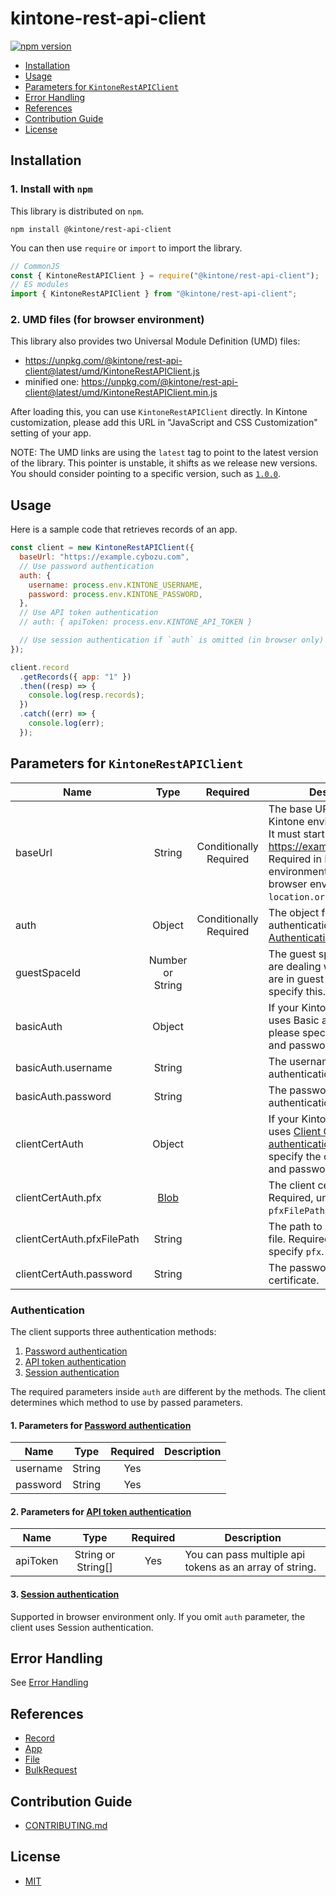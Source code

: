 # kintone-rest-api-client

[![npm version](https://badge.fury.io/js/%40kintone%2Frest-api-client.svg)](https://badge.fury.io/js/%40kintone%2Frest-api-client)

- [Installation](#installation)
- [Usage](#usage)
- [Parameters for `KintoneRestAPIClient`](#parameters-for-kintonerestapiclient)
- [Error Handling](#error-handling)
- [References](#references)
- [Contribution Guide](#contribution-guide)
- [License](#license)

## Installation

### 1. Install with `npm`

This library is distributed on `npm`.

```shell
npm install @kintone/rest-api-client
```

You can then use `require` or `import` to import the library.

```javascript
// CommonJS
const { KintoneRestAPIClient } = require("@kintone/rest-api-client");
// ES modules
import { KintoneRestAPIClient } from "@kintone/rest-api-client";
```

### 2. UMD files (for browser environment)

This library also provides two Universal Module Definition (UMD) files:

- https://unpkg.com/@kintone/rest-api-client@latest/umd/KintoneRestAPIClient.js
- minified one: https://unpkg.com/@kintone/rest-api-client@latest/umd/KintoneRestAPIClient.min.js

After loading this, you can use `KintoneRestAPIClient` directly.
In Kintone customization, please add this URL in "JavaScript and CSS Customization" setting of your app.

NOTE: The UMD links are using the `latest` tag to point to the latest version of the library. This pointer is unstable, it shifts as we release new versions. You should consider pointing to a specific version, such as [`1.0.0`](https://unpkg.com/@kintone/rest-api-client@1.0.0/umd/KintoneRestAPIClient.js).

## Usage

Here is a sample code that retrieves records of an app.

```js
const client = new KintoneRestAPIClient({
  baseUrl: "https://example.cybozu.com",
  // Use password authentication
  auth: {
    username: process.env.KINTONE_USERNAME,
    password: process.env.KINTONE_PASSWORD,
  },
  // Use API token authentication
  // auth: { apiToken: process.env.KINTONE_API_TOKEN }

  // Use session authentication if `auth` is omitted (in browser only)
});

client.record
  .getRecords({ app: "1" })
  .then((resp) => {
    console.log(resp.records);
  })
  .catch((err) => {
    console.log(err);
  });
```

## Parameters for `KintoneRestAPIClient`

| Name                       |                             Type                              |          Required           | Description                                                                                                                                                                                                                  |
| -------------------------- | :-----------------------------------------------------------: | :-------------------------: | ---------------------------------------------------------------------------------------------------------------------------------------------------------------------------------------------------------------------------- |
| baseUrl                    |                            String                             | Conditionally<br />Required | The base URL for your Kintone environment.<br />It must start with `https`. (e.g. https://example.kintone.com) <br />Required in Node.js environment. If you omit it in browser environment, `location.origin` will be used. |
| auth                       |                            Object                             | Conditionally<br />Required | The object for authentication. See [Authentication](#Authentication).                                                                                                                                                        |
| guestSpaceId               |                       Number or String                        |                             | The guest space ID. If you are dealing with apps that are in guest spaces, please specify this.                                                                                                                              |
| basicAuth                  |                            Object                             |                             | If your Kintone environment uses Basic authentication, please specify its username and password.                                                                                                                             |
| basicAuth.username         |                            String                             |                             | The username of Basic authentication.                                                                                                                                                                                        |
| basicAuth.password         |                            String                             |                             | The password of Basic authentication.                                                                                                                                                                                        |
| clientCertAuth             |                            Object                             |                             | If your Kintone environment uses [Client Certificate authentication](https://jp.cybozu.help/general/en/admin/list_security/list_secureaccess/overview.html), please specify the certificate file and password.               |
| clientCertAuth.pfx         | [Blob](https://developer.mozilla.org/en-US/docs/Web/API/Blob) |                             | The client certificate file. Required, unless you specify `pfxFilePath`.                                                                                                                                                     |
| clientCertAuth.pfxFilePath |                            String                             |                             | The path to client certificate file. Required, unless you specify `pfx`.                                                                                                                                                     |  |
| clientCertAuth.password    |                            String                             |                             | The password of client certificate.                                                                                                                                                                                          |

### Authentication

The client supports three authentication methods:

1. [Password authentication](https://developer.kintone.io/hc/en-us/articles/212495188#passwordAuth)
2. [API token authentication](https://developer.kintone.io/hc/en-us/articles/212495188#APItokenAuth)
3. [Session authentication](https://developer.kintone.io/hc/en-us/articles/212495188#sessionAuth)

The required parameters inside `auth` are different by the methods.
The client determines which method to use by passed parameters.

#### 1. Parameters for [Password authentication](https://developer.kintone.io/hc/en-us/articles/212495188#passwordAuth)

| Name     |  Type  | Required | Description |
| -------- | :----: | :------: | ----------- |
| username | String |   Yes    |
| password | String |   Yes    |

#### 2. Parameters for [API token authentication](https://developer.kintone.io/hc/en-us/articles/212495188#APItokenAuth)

| Name     |        Type        | Required | Description                                             |
| -------- | :----------------: | :------: | ------------------------------------------------------- |
| apiToken | String or String[] |   Yes    | You can pass multiple api tokens as an array of string. |

#### 3. [Session authentication](https://developer.kintone.io/hc/en-us/articles/212495188#sessionAuth)

Supported in browser environment only.
If you omit `auth` parameter, the client uses Session authentication.

## Error Handling

See [Error Handling](docs/errorHandling.md)

## References

- [Record](docs/record.md)
- [App](docs/app.md)
- [File](docs/file.md)
- [BulkRequest](docs/bulkRequest.md)

## Contribution Guide

- [CONTRIBUTING.md](../../CONTRIBUTING.md)

## License

- [MIT](LICENSE)
